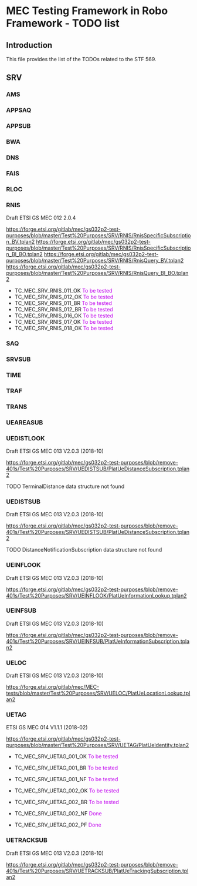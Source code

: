 # MEC Testing Framework in Robo Framework - TODO list

## Introduction
This file provides the list of the TODOs related to the STF 569.

## SRV

### AMS

### APPSAQ

### APPSUB

### BWA

### DNS

### FAIS

### RLOC

### RNIS

Draft ETSI GS MEC 012 2.0.4

https://forge.etsi.org/gitlab/mec/gs032p2-test-purposes/blob/master/Test%20Purposes/SRV/RNIS/RnisSpecificSubscription_BV.tplan2
https://forge.etsi.org/gitlab/mec/gs032p2-test-purposes/blob/master/Test%20Purposes/SRV/RNIS/RnisSpecificSubscription_BI_BO.tplan2
https://forge.etsi.org/gitlab/mec/gs032p2-test-purposes/blob/master/Test%20Purposes/SRV/RNIS/RnisQuery_BV.tplan2
https://forge.etsi.org/gitlab/mec/gs032p2-test-purposes/blob/master/Test%20Purposes/SRV/RNIS/RnisQuery_BI_BO.tplan2

- TC_MEC_SRV_RNIS_011_OK       <font color="color:green">To be tested</font>
- TC_MEC_SRV_RNIS_012_OK       <font color="color:green">To be tested</font>
- TC_MEC_SRV_RNIS_011_BR       <font color="color:green">To be tested</font>
- TC_MEC_SRV_RNIS_012_BR       <font color="color:green">To be tested</font>
- TC_MEC_SRV_RNIS_016_OK       <font color="color:green">To be tested</font>
- TC_MEC_SRV_RNIS_017_OK       <font color="color:green">To be tested</font>
- TC_MEC_SRV_RNIS_018_OK       <font color="color:green">To be tested</font>

### SAQ

### SRVSUB

### TIME

### TRAF

### TRANS

### UEAREASUB

### UEDISTLOOK

Draft ETSI GS MEC 013 V2.0.3 (2018-10)

https://forge.etsi.org/gitlab/mec/gs032p2-test-purposes/blob/remove-401s/Test%20Purposes/SRV/UEDISTSUB/PlatUeDistanceSubscription.tplan2

TODO TerminalDistance  data structure not found


### UEDISTSUB

Draft ETSI GS MEC 013 V2.0.3 (2018-10)

https://forge.etsi.org/gitlab/mec/gs032p2-test-purposes/blob/remove-401s/Test%20Purposes/SRV/UEDISTSUB/PlatUeDistanceSubscription.tplan2

TODO DistanceNotificationSubscription data structure not found


### UEINFLOOK

Draft ETSI GS MEC 013 V2.0.3 (2018-10)

https://forge.etsi.org/gitlab/mec/gs032p2-test-purposes/blob/remove-401s/Test%20Purposes/SRV/UEINFLOOK/PlatUeInformationLookup.tplan2



### UEINFSUB

Draft ETSI GS MEC 013 V2.0.3 (2018-10)

https://forge.etsi.org/gitlab/mec/gs032p2-test-purposes/blob/remove-401s/Test%20Purposes/SRV/UEINFSUB/PlatUeInformationSubscription.tplan2


### UELOC

Draft ETSI GS MEC 013 V2.0.3 (2018-10)

https://forge.etsi.org/gitlab/mec/MEC-tests/blob/master/Test%20Purposes/SRV/UELOC/PlatUeLocationLookup.tplan2



### UETAG

ETSI GS MEC 014 V1.1.1 (2018-02)

https://forge.etsi.org/gitlab/mec/gs032p2-test-purposes/blob/master/Test%20Purposes/SRV/UETAG/PlatUeIdentity.tplan2

- TC_MEC_SRV_UETAG_001_OK   <font color="color:green">To be tested</font>

- TC_MEC_SRV_UETAG_001_BR   <font color="color:green">To be tested</font>

- TC_MEC_SRV_UETAG_001_NF   <font color="color:green">To be tested</font>

- TC_MEC_SRV_UETAG_002_OK   <font color="color:green">To be tested</font>

- TC_MEC_SRV_UETAG_002_BR   <font color="color:green">To be tested</font>

- TC_MEC_SRV_UETAG_002_NF   <font color="color:green">Done</font>

- TC_MEC_SRV_UETAG_002_PF   <font color="color:green">Done</font>

### UETRACKSUB

Draft ETSI GS MEC 013 V2.0.3 (2018-10)

https://forge.etsi.org/gitlab/mec/gs032p2-test-purposes/blob/remove-401s/Test%20Purposes/SRV/UETRACKSUB/PlatUeTrackingSubscription.tplan2
